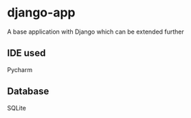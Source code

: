 # django-app
A base application with Django which can be extended further

## IDE used
 Pycharm
 
## Database
 SQLite
